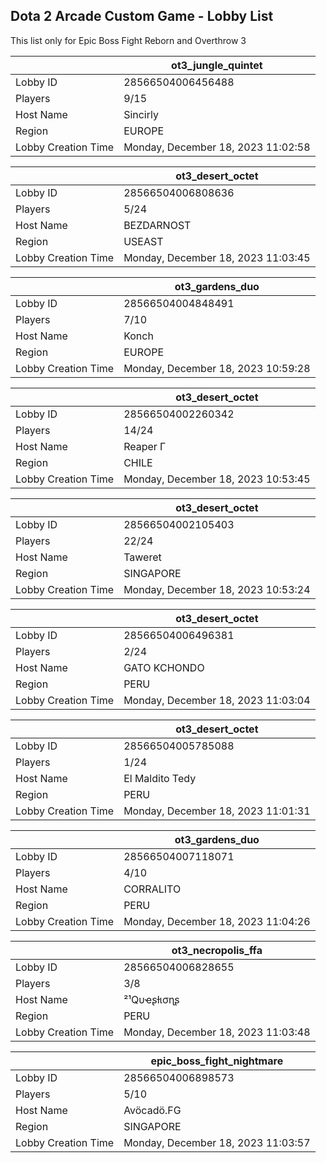 ## Dota 2 Arcade Custom Game - Lobby List

This list only for Epic Boss Fight Reborn and Overthrow 3

|  | ot3_jungle_quintet |
| ------ | ------ |
| Lobby ID | 28566504006456488 |
| Players | 9/15 |
| Host Name | Sincirly |
| Region | EUROPE |
| Lobby Creation Time | Monday, December 18, 2023 11:02:58 |


|  | ot3_desert_octet |
| ------ | ------ |
| Lobby ID | 28566504006808636 |
| Players | 5/24 |
| Host Name | BEZDARNOST |
| Region | USEAST |
| Lobby Creation Time | Monday, December 18, 2023 11:03:45 |


|  | ot3_gardens_duo |
| ------ | ------ |
| Lobby ID | 28566504004848491 |
| Players | 7/10 |
| Host Name | Konch |
| Region | EUROPE |
| Lobby Creation Time | Monday, December 18, 2023 10:59:28 |


|  | ot3_desert_octet |
| ------ | ------ |
| Lobby ID | 28566504002260342 |
| Players | 14/24 |
| Host Name | Reaper  Γ |
| Region | CHILE |
| Lobby Creation Time | Monday, December 18, 2023 10:53:45 |


|  | ot3_desert_octet |
| ------ | ------ |
| Lobby ID | 28566504002105403 |
| Players | 22/24 |
| Host Name | Taweret |
| Region | SINGAPORE |
| Lobby Creation Time | Monday, December 18, 2023 10:53:24 |


|  | ot3_desert_octet |
| ------ | ------ |
| Lobby ID | 28566504006496381 |
| Players | 2/24 |
| Host Name | GATO KCHONDO |
| Region | PERU |
| Lobby Creation Time | Monday, December 18, 2023 11:03:04 |


|  | ot3_desert_octet |
| ------ | ------ |
| Lobby ID | 28566504005785088 |
| Players | 1/24 |
| Host Name | El Maldito Tedy |
| Region | PERU |
| Lobby Creation Time | Monday, December 18, 2023 11:01:31 |


|  | ot3_gardens_duo |
| ------ | ------ |
| Lobby ID | 28566504007118071 |
| Players | 4/10 |
| Host Name | CORRALITO |
| Region | PERU |
| Lobby Creation Time | Monday, December 18, 2023 11:04:26 |


|  | ot3_necropolis_ffa |
| ------ | ------ |
| Lobby ID | 28566504006828655 |
| Players | 3/8 |
| Host Name | ²¹Qυҽʂƚισɳʂ |
| Region | PERU |
| Lobby Creation Time | Monday, December 18, 2023 11:03:48 |


|  | epic_boss_fight_nightmare |
| ------ | ------ |
| Lobby ID | 28566504006898573 |
| Players | 5/10 |
| Host Name | Avöcadö.FG |
| Region | SINGAPORE |
| Lobby Creation Time | Monday, December 18, 2023 11:03:57 |


